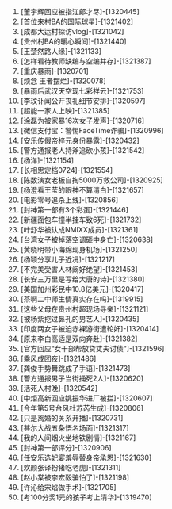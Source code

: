 
1. [董宇辉回应被指江郎才尽]-[1320445]
1. [首位来村BA的国际球星]-[1321402]
1. [成都大运村探访vlog]-[1321042]
1. [贵州村BA的暖心瞬间]-[1321440]
1. [王楚然路人缘]-[1321133]
1. [怎样看待教师缺编与空编并存]-[1321387]
1. [重庆暴雨]-[1320701]
1. [烦念 王者摆烂]-[1320078]
1. [暴雨后武汉天空现七彩祥云]-[1321753]
1. [李玟讣闻公开丧礼细节安排]-[1320597]
1. [超能一家人上映]-[1321385]
1. [涂磊为被家暴16次女子发声]-[1320716]
1. [微信支付宝：警惕FaceTime诈骗]-[1320996]
1. [安乐传假帝梓元身份暴露]-[1320432]
1. [警方通报老人持斧追砍小孩]-[1321542]
1. [杨洋]-[1321154]
1. [长相思定档0724]-[1321554]
1. [陈数演女老板自掏5000万救公司]-[1320925]
1. [杨澄看王莹的眼神不算清白]-[1321657]
1. [电影零号追杀上线]-[1320856]
1. [封神第一部有3个彩蛋]-[1321446]
1. [新疆面包车撞半挂车致6死]-[1321732]
1. [叶舒华被认成NMIXX成员]-[1321361]
1. [台湾女子被掉落空调砸中身亡]-[1320638]
1. [黄晓明带小海绵现身机场]-[1321250]
1. [杨颖分享儿子近况]-[1321217]
1. [不完美受害人林阚好绝望]-[1321453]
1. [长安三万里是写给大唐的诗]-[1321380]
1. [美国加州彩民中10.8亿美元]-[1320417]
1. [茶啊二中师生情真实存在吗]-[1319915]
1. [这些父母在贵州村超现场寻亲]-[1321121]
1. [被杨紫挖过鼻孔的男艺人]-[1320435]
1. [印度两女子被迫赤裸游街遭轮奸]-[1320414]
1. [原来李白高适是双向奔赴]-[1321382]
1. [官方回应“女干部帮放贷丈夫讨债”]-[1321596]
1. [乘风成团夜]-[1321486]
1. [龚俊手势舞跳成了手语]-[1321473]
1. [警方通报男子当街捅死2人]-[1320620]
1. [活死人村晚]-[1320542]
1. [中炬高新回应姚振华进厂被拦]-[1320607]
1. [今年第5号台风杜苏芮生成]-[1320806]
1. [只是离婚的关系开播]-[1320731]
1. [甚尔大战五条悟名场面]-[1321317]
1. [我的人间烟火坐地铁剧情]-[1321167]
1. [封神第一部评分]-[1320906]
1. [任安乐选妃宴羞辱替身帝承恩]-[1321630]
1. [欢颜张译扮猪吃老虎]-[1321311]
1. [赵小棠被李宏毅骗怕了]-[1321198]
1. [许沁给宋焰做手术]-[1321705]
1. [考100分奖1元的孩子考上清华]-[1319470]